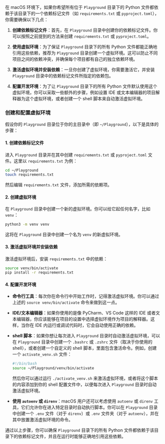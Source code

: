 在 macOS 环境下，如果你希望所有位于 `Playground` 目录下的 Python 文件都依赖于该目录下的一个依赖标记文件（如 `requirements.txt` 或 `pyproject.toml`），你需要确保以下几点：

1. **创建依赖标记文件**：首先，在 `Playground` 目录中创建你的依赖标记文件。你可以按照之前提到的方法来创建 `requirements.txt` 或 `pyproject.toml`。

2. **使用虚拟环境**：为了保证 `Playground` 目录下的所有 Python 文件都能正确地引用这些依赖，推荐为 `Playground` 目录创建一个虚拟环境。这可以防止不同项目之间的依赖冲突，并确保每个项目都有自己的独立依赖环境。

3. **激活虚拟环境并安装依赖**：一旦你创建了虚拟环境，你需要激活它，并安装 `Playground` 目录中的依赖标记文件所指定的依赖包。

4. **配置开发环境**：为了让 `Playground` 目录下的所有 Python 文件默认使用这个虚拟环境，你可以采取一些额外的步骤，例如设置 IDE 或文本编辑器的项目解释器为这个虚拟环境，或者创建一个 shell 脚本来自动激活虚拟环境。

### 创建和配置虚拟环境

假设你的 `Playground` 目录位于你的主目录中（即 `~/Playground`），以下是具体的步骤：

#### 1. 创建依赖标记文件

进入 `Playground` 目录并在其中创建 `requirements.txt` 或 `pyproject.toml` 文件。这里以 `requirements.txt` 为例：

```bash
cd ~/Playground
touch requirements.txt
```

然后编辑 `requirements.txt` 文件，添加所需的依赖项。

#### 2. 创建虚拟环境

在 `Playground` 目录中创建一个新的虚拟环境。你可以给它起任何名字，比如 `venv`：

```bash
python3 -m venv venv
```

这将在 `Playground` 目录中创建一个名为 `venv` 的新虚拟环境。

#### 3. 激活虚拟环境并安装依赖

激活虚拟环境后，安装 `requirements.txt` 中的依赖：

```bash
source venv/bin/activate
pip install -r requirements.txt
```

#### 4. 配置开发环境

- **命令行工具**：每次你在命令行中开始工作时，记得激活虚拟环境。你可以通过上述的 `source venv/bin/activate` 命令来做到这一点。

- **IDE/文本编辑器**：如果你使用的是像 PyCharm、VS Code 这样的 IDE 或者文本编辑器，你应该能够在项目的设置中选择虚拟环境作为项目的解释器。这样，当你在 IDE 内运行或调试代码时，它会自动使用正确的依赖。

- **shell 脚本**：如果你想让每次进入 `Playground` 目录时自动激活虚拟环境，可以在 `Playground` 目录中创建一个 `.bashrc` 或 `.zshrc` 文件（取决于你使用的 shell），或者创建一个自定义的 shell 脚本，里面包含激活命令。例如，创建一个 `activate_venv.sh` 文件：

  ```bash
  #!/bin/bash
  source ~/Playground/venv/bin/activate
  ```

  然后你可以通过运行 `./activate_venv.sh` 来激活虚拟环境，或者将这个脚本的内容添加到你的 shell 配置文件中，以便每次进入 `Playground` 目录时自动激活虚拟环境。

- **使用 `autoenv` 或 `direnv`**：macOS 用户还可以考虑使用 `autoenv` 或 `direnv` 工具，它们允许你在进入特定目录时自动执行脚本。你可以在 `Playground` 目录中创建一个 `.env` 文件（对于 `direnv`）或 `.env` 文件夹（对于 `autoenv`），并在其中放置激活虚拟环境的命令。

通过以上步骤，你可以确保 `Playground` 目录下的所有 Python 文件都依赖于该目录下的依赖标记文件，并且在运行时能够正确地引用这些依赖。